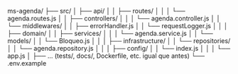 ms-agenda/
├── src/
│   ├── api/
│   │   ├── routes/
│   │   │   └── agenda.routes.js
│   │   ├── controllers/
│   │   │   └── agenda.controller.js
│   │   └── middlewares/
│   │       ├── errorHandler.js
│   │       └── requestLogger.js
│   │
│   ├── domain/
│   │   ├── services/
│   │   │   └── agenda.service.js
│   │   └── models/
│   │       └── Bloqueo.js
│   │
│   ├── infrastructure/
│   │   └── repositories/
│   │       └── agenda.repository.js
│   │
│   ├── config/
│   │   └── index.js
│   │
│   └── app.js
│
├── ... (tests/, docs/, Dockerfile, etc. igual que antes)
└── .env.example